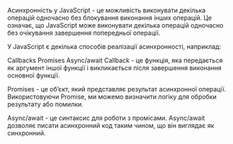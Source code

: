 Асинхронність у JavaScript - це можливість виконувати декілька операцій одночасно без блокування виконання інших операцій. Це означає, що JavaScript може виконувати декілька операцій одночасно без очікування завершення попередньої операції.

У JavaScript є декілька способів реалізації асинхронності, наприклад:

Callbacks
Promises
Async/await
Callback - це функція, яка передається як аргумент іншої функції і викликається після завершення виконання основної функції.

Promises - це об’єкт, який представляє результат асинхронної операції. Використовуючи Promise, ми можемо визначити логіку для обробки результату або помилки.

Async/await - це синтаксис для роботи з промісами. Async/await дозволяє писати асинхронний код таким чином, що він виглядає як синхронний.
